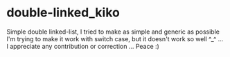 # double-linked_kiko
Simple double linked-list, I tried to make as simple and generic as possible
I'm trying to make it work with switch case, but it doesn't work so well ^_^ ... I appreciate any contribution or correction ... Peace :)
